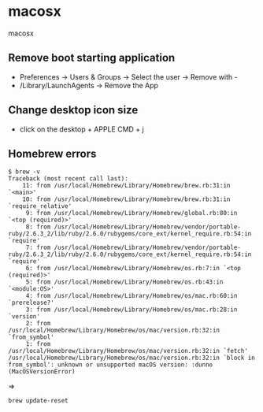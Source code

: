 # macosx
macosx


## Remove boot starting application

* Preferences -> Users & Groups -> Select the user -> Remove with -
* /Library/LaunchAgents  -> Remove the App

## Change desktop icon size
* click on the desktop + APPLE CMD + j

## Homebrew errors
```
$ brew -v
Traceback (most recent call last):
	11: from /usr/local/Homebrew/Library/Homebrew/brew.rb:31:in `<main>'
	10: from /usr/local/Homebrew/Library/Homebrew/brew.rb:31:in `require_relative'
	 9: from /usr/local/Homebrew/Library/Homebrew/global.rb:80:in `<top (required)>'
	 8: from /usr/local/Homebrew/Library/Homebrew/vendor/portable-ruby/2.6.3_2/lib/ruby/2.6.0/rubygems/core_ext/kernel_require.rb:54:in `require'
	 7: from /usr/local/Homebrew/Library/Homebrew/vendor/portable-ruby/2.6.3_2/lib/ruby/2.6.0/rubygems/core_ext/kernel_require.rb:54:in `require'
	 6: from /usr/local/Homebrew/Library/Homebrew/os.rb:7:in `<top (required)>'
	 5: from /usr/local/Homebrew/Library/Homebrew/os.rb:43:in `<module:OS>'
	 4: from /usr/local/Homebrew/Library/Homebrew/os/mac.rb:60:in `prerelease?'
	 3: from /usr/local/Homebrew/Library/Homebrew/os/mac.rb:28:in `version'
	 2: from /usr/local/Homebrew/Library/Homebrew/os/mac/version.rb:32:in `from_symbol'
	 1: from /usr/local/Homebrew/Library/Homebrew/os/mac/version.rb:32:in `fetch'
/usr/local/Homebrew/Library/Homebrew/os/mac/version.rb:32:in `block in from_symbol': unknown or unsupported macOS version: :dunno (MacOSVersionError)
```
=> 
```
brew update-reset

```
